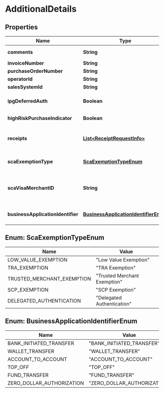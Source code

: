 

# AdditionalDetails

## Properties

Name | Type | Description | Notes
------------ | ------------- | ------------- | -------------
**comments** | **String** | Comments for the payment. |  [optional]
**invoiceNumber** | **String** | Invoice number. |  [optional]
**purchaseOrderNumber** | **String** | Purchase order number. |  [optional]
**operatorId** | **String** | The operator ID. |  [optional]
**salesSystemId** | **String** | The sales system ID. |  [optional]
**ipgDeferredAuth** | **Boolean** | Indicates if the particular transaction is a deferred authorization. |  [optional]
**highRiskPurchaseIndicator** | **Boolean** | this is highRiskPurchaseIndicator. |  [optional]
**receipts** | [**List&lt;ReceiptRequestInfo&gt;**](ReceiptRequestInfo.md) | Provides request information that is necessary to generate receipts. |  [optional]
**scaExemptionType** | [**ScaExemptionTypeEnum**](#ScaExemptionTypeEnum) | Strong customer authentication exemption type indicator. |  [optional]
**scaVisaMerchantID** | **String** | Eight-character Visa merchant identifier (VMID) assigned by Visa, required for trusted merchant and delegated authentication. |  [optional]
**businessApplicationIdentifier** | [**BusinessApplicationIdentifierEnum**](#BusinessApplicationIdentifierEnum) | Indicates the indended use of the Account Funding Transaction. For Visa Only. |  [optional]



## Enum: ScaExemptionTypeEnum

Name | Value
---- | -----
LOW_VALUE_EXEMPTION | &quot;Low Value Exemption&quot;
TRA_EXEMPTION | &quot;TRA Exemption&quot;
TRUSTED_MERCHANT_EXEMPTION | &quot;Trusted Merchant Exemption&quot;
SCP_EXEMPTION | &quot;SCP Exemption&quot;
DELEGATED_AUTHENTICATION | &quot;Delegated Authentication&quot;



## Enum: BusinessApplicationIdentifierEnum

Name | Value
---- | -----
BANK_INITIATED_TRANSFER | &quot;BANK_INITIATED_TRANSFER&quot;
WALLET_TRANSFER | &quot;WALLET_TRANSFER&quot;
ACCOUNT_TO_ACCOUNT | &quot;ACCOUNT_TO_ACCOUNT&quot;
TOP_OFF | &quot;TOP_OFF&quot;
FUND_TRANSFER | &quot;FUND_TRANSFER&quot;
ZERO_DOLLAR_AUTHORIZATION | &quot;ZERO_DOLLAR_AUTHORIZATION&quot;



